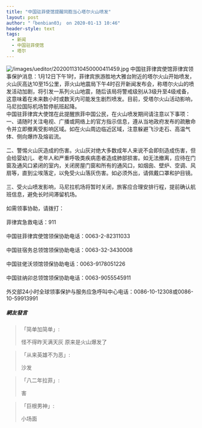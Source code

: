```yaml
---
title: "中国驻菲使馆提醒同胞当心塔尔火山喷发"
layout: post
author: "「benbian03」 on 2020-01-13 10:46"
header-style: text
tags:
  - 新闻
  - 中国驻菲使馆
  - 塔尔
---
```


<img src="http://images.feileyuan.com/images/ueditor/2020011310450000411459.jpg" title="/images/ueditor/2020011310450000411459.jpg" alt="/images/ueditor/2020011310450000411459.jpg">
中国驻菲律宾使馆菲律宾领事保护消息：1月12日下午1时，菲律宾旅游胜地大雅台附近的塔尔火山开始喷发，火山灰高达10至15公里，菲火山地震局下午4时召开新闻发布会，称塔尔火山的喷发活动加剧，将引发一系列火山地震，随后该局将警戒级别从3级升至4级戒备，这意味着在未来数小时或数天内可能发生剧烈喷发。目前，受塔尔火山活动影响，马尼拉国际机场暂停航班起降。
<br>
中国驻菲律宾大使馆在此提醒旅菲中国公民，在火山喷发期间请注意以下事项：
<br>
一、请随时关注电视、广播或网络上的官方指示信息，遵从当地政府发布的疏散命令并立即撤离受影响区域。如在火山周边临近区域，注意躲避飞沙走石、高温气体、侧向爆炸及熔岩流。
<br>
<br>
二、警惕火山灰造成的伤害。火山灰对绝大多数成年人来说不会即刻造成伤害，但会给婴幼儿、老年人和严重呼吸类疾病患者造成肺部损害。如无法撤离，应待在门窗及通风口紧闭的室内，关闭房屋门窗和所有的通风口，如烟囱、壁炉、空调、风扇等，直到尘埃落定，以免受火山落灰伤害。如必须外出，请佩戴口罩和护目镜。
<br>
<br>
三、受火山喷发影响，马尼拉机场将暂时关闭，旅客应合理安排行程，提前确认航班信息，避免长时间滞留机场。
<br>
<br>
如需领事协助，请拨打：
<br>
<br>
菲律宾急救电话：911
<br>
<br>
中国驻菲律宾使馆领保协助电话：0063-2-82311033
<br>
<br>
中国驻宿务总领馆领保协助电话：0063-32-3430008
<br>
<br>
中国驻佬沃领馆领保协助电话：0063-9178051226
<br>
<br>
中国驻纳卯总领馆领保协助电话：0063-9055545911
<br>
<br>
外交部24小时全球领事保护与服务应急呼叫中心电话：0086-10-12308或0086-10-59913991
<input type="hidden" value="菲乐园提供"><br>

##### 網友發言 
> 「简单加简单」:
> <p>怪不得昨天满天灰 原来是火山爆发了</p>

> 「从来英雄不为恶」:
> <p>沙发&nbsp;</p>

> 「八二年拉菲」:
> <p>害</p>

> 「巨根男神」:
> <p>小场面</p>


